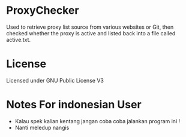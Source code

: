# ProxyChecker
Used to retrieve proxy list source from various websites or Git, then checked whether the proxy is active and listed back into a file called active.txt.

# License
Licensed under GNU Public License V3

# Notes For indonesian User
- Kalau spek kalian kentang jangan coba coba jalankan program ini !
- Nanti meledup nangis 
